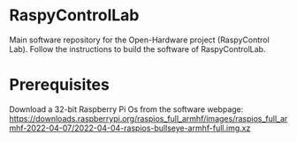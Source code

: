# RaspyControlLab
Main software repository for the Open-Hardware project (RaspyControl Lab). Follow the instructions to build the software of RaspyControlLab.


# Prerequisites
Download a 32-bit Raspberry Pi Os from the software webpage: https://downloads.raspberrypi.org/raspios_full_armhf/images/raspios_full_armhf-2022-04-07/2022-04-04-raspios-bullseye-armhf-full.img.xz
